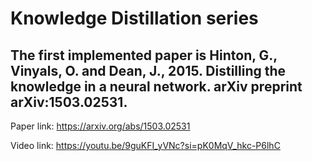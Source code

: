 # Knowledge Distillation series
## The first implemented paper is Hinton, G., Vinyals, O. and Dean, J., 2015. Distilling the knowledge in a neural network. arXiv preprint arXiv:1503.02531.
Paper link: https://arxiv.org/abs/1503.02531

Video link: https://youtu.be/9guKFI_yVNc?si=pK0MqV_hkc-P6lhC
